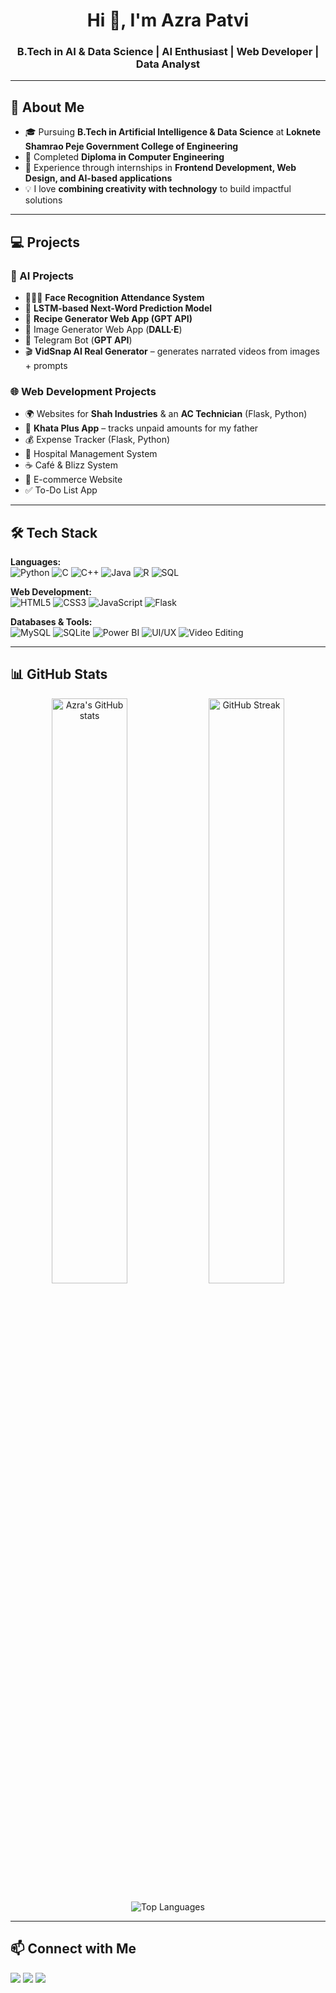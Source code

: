 <!-- Profile Header -->
<h1 align="center">Hi 👋, I'm Azra Patvi</h1>
<h3 align="center">B.Tech in AI & Data Science | AI Enthusiast | Web Developer | Data Analyst</h3>

---

## 🚀 About Me  
- 🎓 Pursuing **B.Tech in Artificial Intelligence & Data Science** at **Loknete Shamrao Peje Government College of Engineering**  
- 📜 Completed **Diploma in Computer Engineering**  
- 💼 Experience through internships in **Frontend Development, Web Design, and AI-based applications**  
- 💡 I love **combining creativity with technology** to build impactful solutions  

---

## 💻 Projects  

### 🤖 AI Projects  
- 🧑‍🤝‍🧑 **Face Recognition Attendance System** 
- 🔮 **LSTM-based Next-Word Prediction Model**  
- 🥘 **Recipe Generator Web App (**GPT API**)**  
- 🎨 Image Generator Web App (**DALL·E**)  
- 🤖 Telegram Bot (**GPT API**)  
- 🎬 **VidSnap AI Real Generator** – generates narrated videos from images + prompts  

### 🌐 Web Development Projects  
- 🌍 Websites for **Shah Industries** & an **AC Technician** (Flask, Python)  
- 📒 **Khata Plus App** – tracks unpaid amounts for my father
- 💰 Expense Tracker (Flask, Python)  
- 🏥 Hospital Management System  
- ☕ Café & Blizz System  
- 🛒 E-commerce Website  
- ✅ To-Do List App  

---

## 🛠️ Tech Stack  

**Languages:**  
![Python](https://img.shields.io/badge/Python-3776AB?style=flat&logo=python&logoColor=white)  ![C](https://img.shields.io/badge/C-A8B9CC?style=flat&logo=c&logoColor=white)  ![C++](https://img.shields.io/badge/C++-00599C?style=flat&logo=c%2B%2B&logoColor=white)  ![Java](https://img.shields.io/badge/Java-007396?style=flat&logo=java&logoColor=white)  ![R](https://img.shields.io/badge/R-276DC3?style=flat&logo=r&logoColor=white)  ![SQL](https://img.shields.io/badge/SQL-003B57?style=flat&logo=databricks&logoColor=white)  

**Web Development:**  
![HTML5](https://img.shields.io/badge/HTML5-E34F26?style=flat&logo=html5&logoColor=white)  ![CSS3](https://img.shields.io/badge/CSS3-1572B6?style=flat&logo=css3&logoColor=white)  ![JavaScript](https://img.shields.io/badge/JavaScript-F7DF1E?style=flat&logo=javascript&logoColor=black)  ![Flask](https://img.shields.io/badge/Flask-000000?style=flat&logo=flask&logoColor=white)  

**Databases & Tools:**  
![MySQL](https://img.shields.io/badge/MySQL-4479A1?style=flat&logo=mysql&logoColor=white)  ![SQLite](https://img.shields.io/badge/SQLite-003B57?style=flat&logo=sqlite&logoColor=white)  ![Power BI](https://img.shields.io/badge/Power%20BI-F2C811?style=flat&logo=powerbi&logoColor=black)  ![UI/UX](https://img.shields.io/badge/UI%2FUX-FF69B4?style=flat&logo=adobecreativecloud&logoColor=white)  ![Video Editing](https://img.shields.io/badge/Video%20Editing-FF0000?style=flat&logo=adobe-premiere-pro&logoColor=white)  

---

## 📊 GitHub Stats  

<p align="center">
  <img src="https://github-readme-stats.vercel.app/api?username=azrapatvi&show_icons=true&theme=tokyonight" alt="Azra's GitHub stats" width="49%" />
  <img src="https://github-readme-streak-stats.herokuapp.com/?user=azrapatvi&theme=tokyonight" alt="GitHub Streak" width="49%" />
</p>

<p align="center">
  <img src="https://github-readme-stats.vercel.app/api/top-langs/?username=azrapatvi&layout=compact&theme=tokyonight" alt="Top Languages" />
</p>

---

## 📫 Connect with Me  
<p align="left">
  <a href="mailto:azrapatvi@gmail.com"><img src="https://img.shields.io/badge/Email-D14836?style=flat&logo=gmail&logoColor=white" /></a>
  <a href="[https://linkedin.com/in/your-linkedin](https://www.linkedin.com/in/azra-patvi-5ba33a31b/)"><img src="https://img.shields.io/badge/LinkedIn-0A66C2?style=flat&logo=linkedin&logoColor=white" /></a>
  <a href="https://github.com/azrapatvi"><img src="https://img.shields.io/badge/GitHub-181717?style=flat&logo=github&logoColor=white" /></a>
</p>
